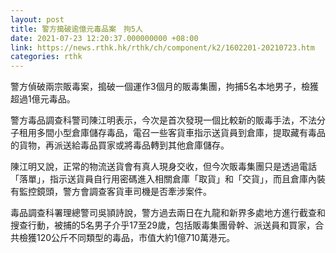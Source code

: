 ```yaml
---
layout: post
title: 警方搗破逾億元毒品案　拘5人
date: 2021-07-23 12:20:37.000000000 +08:00
link: https://news.rthk.hk/rthk/ch/component/k2/1602201-20210723.htm
categories: rthk
---
```


警方偵破兩宗販毒案，搗破一個運作3個月的販毒集團，拘捕5名本地男子，檢獲超過1億元毒品。

警方毒品調查科警司陳江明表示，今次是首次發現一個比較新的販毒手法，不法分子租用多間小型倉庫儲存毒品，電召一些客貨車指示送貨員到倉庫，提取藏有毒品的貨物，再派送給毒品買家或將毒品轉到其他倉庫儲存。

陳江明又說，正常的物流送貨會有真人現身交收，但今次販毒集團只是透過電話「落單」，指示送貨員自行用密碼進入相關倉庫「取貨」和「交貨」，而且倉庫內裝有監控鏡頭，警方會調查客貨車司機是否牽涉案件。

毒品調查科署理總警司吳頴詩說，警方過去兩日在九龍和新界多處地方進行截查和搜查行動，被捕的5名男子介乎17至29歲，包括販毒集團骨幹、派送員和買家，合共檢獲120公斤不同類型的毒品，市值大約1億710萬港元。
